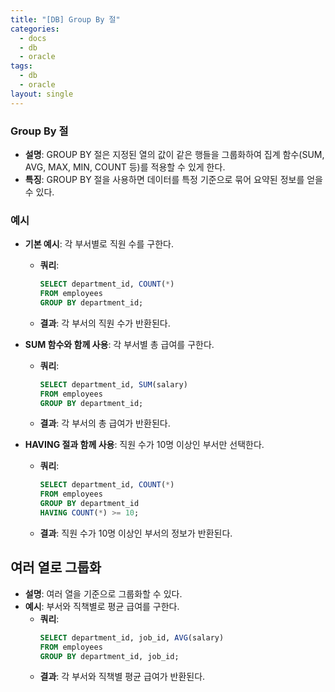 ```yaml
---
title: "[DB] Group By 절"
categories:
  - docs
  - db
  - oracle
tags:
  - db
  - oracle
layout: single
---
```


### Group By 절
- **설명**: GROUP BY 절은 지정된 열의 값이 같은 행들을 그룹화하여 집계 함수(SUM, AVG, MAX, MIN, COUNT 등)를 적용할 수 있게 한다.
- **특징**: GROUP BY 절을 사용하면 데이터를 특정 기준으로 묶어 요약된 정보를 얻을 수 있다.

### 예시
- **기본 예시**: 각 부서별로 직원 수를 구한다.
  - **쿼리**:
    ```sql
    SELECT department_id, COUNT(*)
    FROM employees
    GROUP BY department_id;
    ```
  - **결과**: 각 부서의 직원 수가 반환된다.

- **SUM 함수와 함께 사용**: 각 부서별 총 급여를 구한다.
  - **쿼리**:
    ```sql
    SELECT department_id, SUM(salary)
    FROM employees
    GROUP BY department_id;
    ```
  - **결과**: 각 부서의 총 급여가 반환된다.

- **HAVING 절과 함께 사용**: 직원 수가 10명 이상인 부서만 선택한다.
  - **쿼리**:
    ```sql
    SELECT department_id, COUNT(*)
    FROM employees
    GROUP BY department_id
    HAVING COUNT(*) >= 10;
    ```
  - **결과**: 직원 수가 10명 이상인 부서의 정보가 반환된다.

## 여러 열로 그룹화
- **설명**: 여러 열을 기준으로 그룹화할 수 있다.
- **예시**: 부서와 직책별로 평균 급여를 구한다.
  - **쿼리**:
    ```sql
    SELECT department_id, job_id, AVG(salary)
    FROM employees
    GROUP BY department_id, job_id;
    ```
  - **결과**: 각 부서와 직책별 평균 급여가 반환된다.